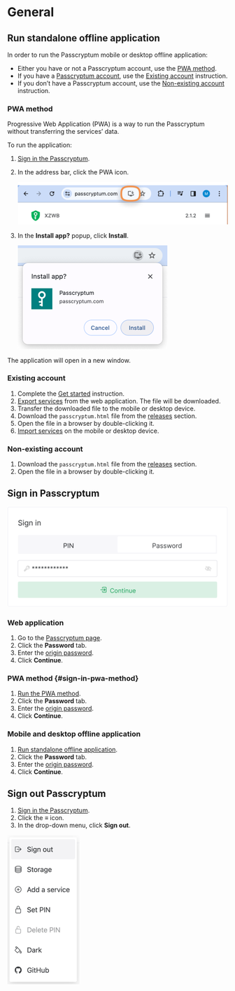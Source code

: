 # General

## Run standalone offline application

In order to run the Passcryptum mobile or desktop offline application:

- Either you have or not a Passcryptum account, use the [PWA method](#pwa-method).
- If you have a [Passcryptum account](../overview/glossary.md#passcryptum-account), use the [Existing account](#existing-account) instruction.
- If you don’t have a Passcryptum account, use the [Non-existing account](#non-existing-account) instruction.

### PWA method

Progressive Web Application (PWA) is a way to run the Passcryptum without transferring the services’ data.

To run the application:

1. [Sign in the Passcryptum](general.md#sign-in-passcryptum).
1. In the address bar, click the PWA icon.

   ![The PWA icon in the address bar](../images/pwa/install-icon.png 'The PWA icon in the address bar')

1. In the <b>Install app?</b> popup, click <b>Install</b>.

   ![The Install app? popup](../images/pwa/install-window.png 'The Install app? popup')

The application will open in a new window.

### Existing account

1. Complete the [Get started](../overview/get-started.md) instruction.
1. [Export services](storage.md#export-services) from the web application. The file will be downloaded.
1. Transfer the downloaded file to the mobile or desktop device.
1. Download the `passcryptum.html` file from the [releases](https://github.com/nelkor/passcryptum/releases) section.
1. Open the file in a browser by double-clicking it.
1. [Import services](storage.md#import-services) on the mobile or desktop device.

### Non-existing account

1. Download the `passcryptum.html` file from the [releases](https://github.com/nelkor/passcryptum/releases) section.
1. Open the file in a browser by double-clicking it.

## Sign in Passcryptum

![The main page. The password tab with the entered origin password](../images/general/sign-in-password.png 'The main page. The password tab with the entered origin password')

### Web application

1. Go to the [Passcryptum page](https://passcryptum.com/).
1. Click the <b>Password</b> tab.
1. Enter the [origin password](../overview/glossary.md#origin-password).
1. Click <b>Continue</b>.

### PWA method {#sign-in-pwa-method}

1. [Run the PWA method](#pwa-method).
1. Click the <b>Password</b> tab.
1. Enter the [origin password](../overview/glossary.md#origin-password).
1. Click <b>Continue</b>.

### Mobile and desktop offline application

1. [Run standalone offline application](#run-standalone-offline-application).
1. Click the <b>Password</b> tab.
1. Enter the [origin password](../overview/glossary.md#origin-password).
1. Click <b>Continue</b>.

## Sign out Passcryptum

1. [Sign in the Passcryptum](#sign-in-passcryptum).
1. Click the <b>≡</b> icon.
1. In the drop-down menu, click <b>Sign out</b>.

![The application menu. The Sign out item](../images/general/sign-out-menu-item.png 'The application menu. The Sign out item')
